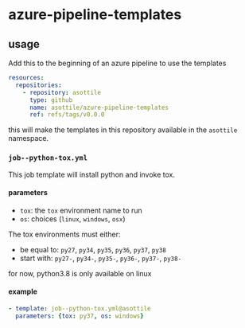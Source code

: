 azure-pipeline-templates
========================

## usage

Add this to the beginning of an azure pipeline to use the templates

```yaml
resources:
  repositories:
    - repository: asottile
      type: github
      name: asottile/azure-pipeline-templates
      ref: refs/tags/v0.0.0
```

this will make the templates in this repository available in the `asottile`
namespace.

### `job--python-tox.yml`

This job template will install python and invoke tox.

#### parameters

- `tox`: the `tox` environment name to run
- `os`: choices (`linux`, `windows`, `osx`)

The tox environments must either:
- be equal to: `py27`, `py34`, `py35`, `py36`, `py37`, `py38`
- start with: `py27-`, `py34-`, `py35-`, `py36-`, `py37-`, `py38-`

for now, python3.8 is only available on linux

#### example

```yaml
- template: job--python-tox.yml@asottile
  parameters: {tox: py37, os: windows}
```
